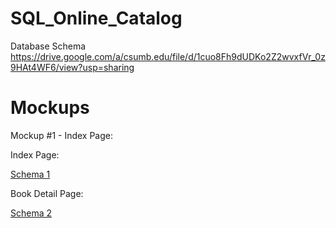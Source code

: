 # SQL_Online_Catalog

Database Schema
https://drive.google.com/a/csumb.edu/file/d/1cuo8Fh9dUDKo2Z2wvxfVr_0z9HAt4WF6/view?usp=sharing


# Mockups

Mockup #1 - Index Page:

Index Page:

[Schema 1](https://imgur.com/cpMkU94.png)

Book Detail Page:

[Schema 2](https://imgur.com/PmfP8Ed.png)
